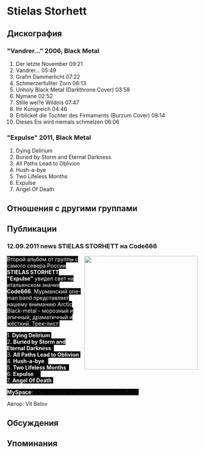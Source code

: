 # Stielas Storhett



## Дискография

### "Vandrer..." 2006, Black Metal

1. Der letzte November  09:21    
2. Vandrer...  05:49   
3. Grafin Dammerlicht  07:22  
4. Schmerzerfullter Zorn  06:13  
5. Unholy Black Metal (Darkthrone Cover)  03:58  
6. Nymane  02:52    
7. Stille wei?e Wildnis  07:47
8. Ihr Konigreich  04:46    
9. Erblicket die Tochter des Firmaments (Burzum Cover)  08:14
10. Dieses Eis wird niemals schmelzen  06:06 

### "Expulse" 2011, Black Metal

1. Dying Delirium  
2. Buried by Storm and Eternal Darkness   
3. All Paths Lead to Oblivion  
4. Hush-a-bye    
5. Two Lifeless Months   
6. Expulse      
7. Angel Of Death 


## Отношения с другими группами


## Публикации

### 12.09.2011 news STIELAS STORHETT на Code666

<P><FONT style="BACKGROUND-COLOR: #000000" color=#ffffff><IMG height=300 alt="" hspace=0 src="/images/news_rus/2011.09/21006.jpg" width=300 align=right border=0>Второй альбом от группы с самого севера России <STRONG>STIELAS STORHETT "Expulse"</STRONG> увидел свет на итальянском значке <STRONG>Code666</STRONG>. Мурманский one-man band представляет нашему вниманию Arctic Black-metal - морозный и эпичный, драматичный и жёсткий. Трек-лист:</FONT></P>
<P><FONT style="BACKGROUND-COLOR: #000000" color=#ffffff>1. <STRONG>Dying Delirium&nbsp; <BR></STRONG>2. <STRONG>Buried by Storm and Eternal Darkness</STRONG>&nbsp;&nbsp; <BR>3. <STRONG>All Paths Lead to Oblivion</STRONG>&nbsp; <BR>4. <STRONG>Hush-a-bye&nbsp;&nbsp;&nbsp; <BR></STRONG>5. <STRONG>Two Lifeless Months</STRONG>&nbsp;&nbsp; <BR>6. <STRONG>Expulse&nbsp;</STRONG>&nbsp;&nbsp;&nbsp;&nbsp; <BR>7. <STRONG>Angel Of Death</STRONG>&nbsp; </FONT></P>
<P><FONT style="BACKGROUND-COLOR: #000000" color=#ffffff><STRONG>MySpace</STRONG>: <A href="http://myspace.com/stielasstorhettofficial">http://myspace.com/stielasstorhettofficial</A></FONT></P>
Автор: Vit Belov


## Обсуждения


## Упоминания

